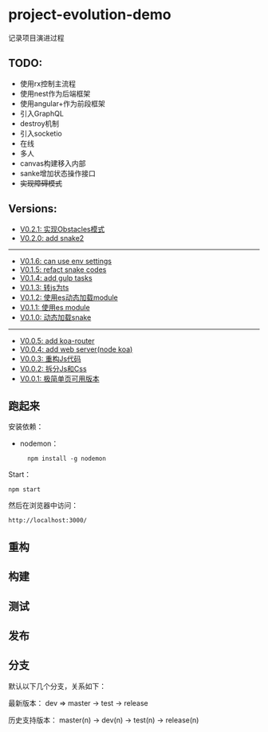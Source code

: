 # project-evolution-demo

记录项目演进过程

## TODO:

* 使用rx控制主流程
* 使用nest作为后端框架
* 使用angular+作为前段框架
* 引入GraphQL
* destroy机制
* 引入socketio
* 在线
* 多人
* canvas构建移入内部
* sanke增加状态操作接口
* ~~实现障碍模式~~

## Versions:

* [V0.2.1: 实现Obstacles模式](versions/0.2.1.md)
* [V0.2.0: add snake2](versions/0.2.0.md)
---
* [V0.1.6: can use env settings](versions/0.1.6.md)
* [V0.1.5: refact snake codes](versions/0.1.5.md)
* [V0.1.4: add gulp tasks](versions/0.1.4.md)
* [V0.1.3: 转js为ts](versions/0.1.3.md)
* [V0.1.2: 使用es动态加载module](versions/0.1.2.md)
* [V0.1.1: 使用es module](versions/0.1.1.md)
* [V0.1.0: 动态加载snake](versions/0.1.0.md)
---
* [V0.0.5: add koa-router](versions/0.0.5.md)
* [V0.0.4: add web server(node koa)](versions/0.0.4.md)
* [V0.0.3: 重构Js代码](versions/0.0.3.md)
* [V0.0.2: 拆分Js和Css](versions/0.0.2.md)
* [V0.0.1: 极简单页可用版本](versions/0.0.1.md)

## 跑起来

安装依赖：

* nodemon：

		npm install -g nodemon


Start：

	npm start

然后在浏览器中访问：

	http://localhost:3000/


## 重构

## 构建

## 测试

## 发布

## 分支

默认以下几个分支，关系如下：

最新版本：
dev => master -> test -> release

历史支持版本：
master(n) -> dev(n) -> test(n) -> release(n)

